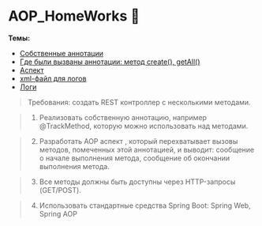 # AOP_HomeWorks :green_book:
**Темы:**
- [Собственные аннотации](https://github.com/AbdulatipA/AOP_HomeWork/tree/master/src/main/java/org/example/startapplication/annotation)
- [Где были вызваны аннотации: метод create(), getAll()](https://github.com/AbdulatipA/AOP_HomeWork/blob/master/src/main/java/org/example/startapplication/service/UserServiceImpl.java)
- [Аспект](https://github.com/AbdulatipA/AOP_HomeWork/blob/master/src/main/java/org/example/startapplication/aspect/AspectExample.java)
- [xml-файл для логов](https://github.com/AbdulatipA/AOP_HomeWork/blob/master/src/main/resources/logback-spring.xml)
- [Логи](https://github.com/AbdulatipA/AOP_HomeWork/blob/master/logs/app.log)


>Требования:
>cоздать REST контроллер с несколькими методами.

>1. Реализовать собственную аннотацию, например @TrackMethod, которую можно использовать над методами.

>2. Разработать AOP аспект , который перехватывает вызовы методов, помеченных этой аннотацией, и выводит:
>cообщение о начале выполнения метода, cообщение об окончании выполнения метода.

>3. Все методы должны быть доступны через HTTP-запросы (GET/POST).

>4. Использовать стандартные средства Spring Boot: Spring Web, Spring AOP
